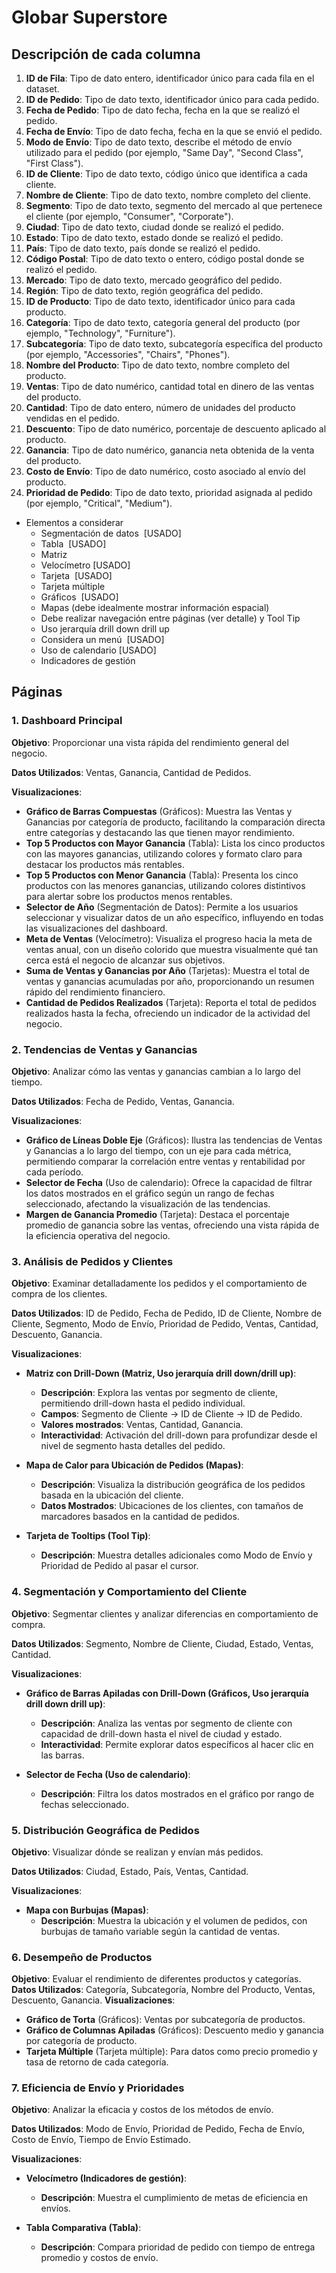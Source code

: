 # Globar Superstore
## Descripción de cada columna
1. **ID de Fila**: Tipo de dato entero, identificador único para cada fila en el dataset.
2. **ID de Pedido**: Tipo de dato texto, identificador único para cada pedido.
3. **Fecha de Pedido**: Tipo de dato fecha, fecha en la que se realizó el pedido.
4. **Fecha de Envío**: Tipo de dato fecha, fecha en la que se envió el pedido.
5. **Modo de Envío**: Tipo de dato texto, describe el método de envío utilizado para el pedido (por ejemplo, "Same Day", "Second Class", "First Class").
6. **ID de Cliente**: Tipo de dato texto, código único que identifica a cada cliente.
7. **Nombre de Cliente**: Tipo de dato texto, nombre completo del cliente.
8. **Segmento**: Tipo de dato texto, segmento del mercado al que pertenece el cliente (por ejemplo, "Consumer", "Corporate").
9. **Ciudad**: Tipo de dato texto, ciudad donde se realizó el pedido.
10. **Estado**: Tipo de dato texto, estado donde se realizó el pedido.
11. **País**: Tipo de dato texto, país donde se realizó el pedido.
12. **Código Postal**: Tipo de dato texto o entero, código postal donde se realizó el pedido.
13. **Mercado**: Tipo de dato texto, mercado geográfico del pedido.
14. **Región**: Tipo de dato texto, región geográfica del pedido.
15. **ID de Producto**: Tipo de dato texto, identificador único para cada producto.
16. **Categoría**: Tipo de dato texto, categoría general del producto (por ejemplo, "Technology", "Furniture").
17. **Subcategoría**: Tipo de dato texto, subcategoría específica del producto (por ejemplo, "Accessories", "Chairs", "Phones").
18. **Nombre del Producto**: Tipo de dato texto, nombre completo del producto.
19. **Ventas**: Tipo de dato numérico, cantidad total en dinero de las ventas del producto.
20. **Cantidad**: Tipo de dato entero, número de unidades del producto vendidas en el pedido.
21. **Descuento**: Tipo de dato numérico, porcentaje de descuento aplicado al producto.
22. **Ganancia**: Tipo de dato numérico, ganancia neta obtenida de la venta del producto.
23. **Costo de Envío**: Tipo de dato numérico, costo asociado al envío del producto.
24. **Prioridad de Pedido**: Tipo de dato texto, prioridad asignada al pedido (por ejemplo, "Critical", "Medium").

- Elementos a considerar
    - Segmentación de datos   [USADO]
    - Tabla   [USADO]
    - Matriz   
    - Velocímetro  [USADO]
    - Tarjeta   [USADO]
    - Tarjeta múltiple  
    - Gráficos  [USADO]
    - Mapas (debe idealmente mostrar información espacial)  
    - Debe realizar navegación entre páginas (ver detalle) y Tool Tip  
    - Uso jerarquía drill down drill up  
    - Considera un menú   [USADO]
    - Uso de calendario   [USADO]
    - Indicadores de gestión
## Páginas
### 1. **Dashboard Principal**

**Objetivo**: Proporcionar una vista rápida del rendimiento general del negocio.

**Datos Utilizados**: Ventas, Ganancia, Cantidad de Pedidos.

**Visualizaciones**:

- **Gráfico de Barras Compuestas** (Gráficos): Muestra las Ventas y Ganancias por categoría de producto, facilitando la comparación directa entre categorías y destacando las que tienen mayor rendimiento.
- **Top 5 Productos con Mayor Ganancia** (Tabla): Lista los cinco productos con las mayores ganancias, utilizando colores y formato claro para destacar los productos más rentables.
- **Top 5 Productos con Menor Ganancia** (Tabla): Presenta los cinco productos con las menores ganancias, utilizando colores distintivos para alertar sobre los productos menos rentables.
- **Selector de Año** (Segmentación de Datos): Permite a los usuarios seleccionar y visualizar datos de un año específico, influyendo en todas las visualizaciones del dashboard.
- **Meta de Ventas** (Velocímetro): Visualiza el progreso hacia la meta de ventas anual, con un diseño colorido que muestra visualmente qué tan cerca está el negocio de alcanzar sus objetivos.
- **Suma de Ventas y Ganancias por Año** (Tarjetas): Muestra el total de ventas y ganancias acumuladas por año, proporcionando un resumen rápido del rendimiento financiero.
- **Cantidad de Pedidos Realizados** (Tarjeta): Reporta el total de pedidos realizados hasta la fecha, ofreciendo un indicador de la actividad del negocio.

### 2. **Tendencias de Ventas y Ganancias**

**Objetivo**: Analizar cómo las ventas y ganancias cambian a lo largo del tiempo.

**Datos Utilizados**: Fecha de Pedido, Ventas, Ganancia.

**Visualizaciones**:

- **Gráfico de Líneas Doble Eje** (Gráficos): Ilustra las tendencias de Ventas y Ganancias a lo largo del tiempo, con un eje para cada métrica, permitiendo comparar la correlación entre ventas y rentabilidad por cada período.
- **Selector de Fecha** (Uso de calendario): Ofrece la capacidad de filtrar los datos mostrados en el gráfico según un rango de fechas seleccionado, afectando la visualización de las tendencias.
- **Margen de Ganancia Promedio** (Tarjeta): Destaca el porcentaje promedio de ganancia sobre las ventas, ofreciendo una vista rápida de la eficiencia operativa del negocio.

### 3. **Análisis de Pedidos y Clientes**

**Objetivo**: Examinar detalladamente los pedidos y el comportamiento de compra de los clientes.

**Datos Utilizados**: ID de Pedido, Fecha de Pedido, ID de Cliente, Nombre de Cliente, Segmento, Modo de Envío, Prioridad de Pedido, Ventas, Cantidad, Descuento, Ganancia.

**Visualizaciones**:

- **Matriz con Drill-Down (Matriz, Uso jerarquía drill down/drill up)**:
    
    - **Descripción**: Explora las ventas por segmento de cliente, permitiendo drill-down hasta el pedido individual.
    - **Campos**: Segmento de Cliente → ID de Cliente → ID de Pedido.
    - **Valores mostrados**: Ventas, Cantidad, Ganancia.
    - **Interactividad**: Activación del drill-down para profundizar desde el nivel de segmento hasta detalles del pedido.
- **Mapa de Calor para Ubicación de Pedidos (Mapas)**:
    
    - **Descripción**: Visualiza la distribución geográfica de los pedidos basada en la ubicación del cliente.
    - **Datos Mostrados**: Ubicaciones de los clientes, con tamaños de marcadores basados en la cantidad de pedidos.
- **Tarjeta de Tooltips (Tool Tip)**:
    
    - **Descripción**: Muestra detalles adicionales como Modo de Envío y Prioridad de Pedido al pasar el cursor.

### 4. **Segmentación y Comportamiento del Cliente**

**Objetivo**: Segmentar clientes y analizar diferencias en comportamiento de compra.

**Datos Utilizados**: Segmento, Nombre de Cliente, Ciudad, Estado, Ventas, Cantidad.

**Visualizaciones**:

- **Gráfico de Barras Apiladas con Drill-Down (Gráficos, Uso jerarquía drill down drill up)**:
    
    - **Descripción**: Analiza las ventas por segmento de cliente con capacidad de drill-down hasta el nivel de ciudad y estado.
    - **Interactividad**: Permite explorar datos específicos al hacer clic en las barras.
- **Selector de Fecha (Uso de calendario)**:
    
    - **Descripción**: Filtra los datos mostrados en el gráfico por rango de fechas seleccionado.

### 5. **Distribución Geográfica de Pedidos**

**Objetivo**: Visualizar dónde se realizan y envían más pedidos.

**Datos Utilizados**: Ciudad, Estado, País, Ventas, Cantidad.

**Visualizaciones**:

- **Mapa con Burbujas (Mapas)**:
    - **Descripción**: Muestra la ubicación y el volumen de pedidos, con burbujas de tamaño variable según la cantidad de ventas.

### 6. **Desempeño de Productos**

**Objetivo**: Evaluar el rendimiento de diferentes productos y categorías. **Datos Utilizados**: Categoría, Subcategoría, Nombre del Producto, Ventas, Descuento, Ganancia. **Visualizaciones**:

- **Gráfico de Torta** (Gráficos): Ventas por subcategoría de productos.
- **Gráfico de Columnas Apiladas** (Gráficos): Descuento medio y ganancia por categoría de producto.
- **Tarjeta Múltiple** (Tarjeta múltiple): Para datos como precio promedio y tasa de retorno de cada categoría.

### 7. **Eficiencia de Envío y Prioridades**

**Objetivo**: Analizar la eficacia y costos de los métodos de envío.

**Datos Utilizados**: Modo de Envío, Prioridad de Pedido, Fecha de Envío, Costo de Envío, Tiempo de Envío Estimado.

**Visualizaciones**:

- **Velocímetro (Indicadores de gestión)**:
    
    - **Descripción**: Muestra el cumplimiento de metas de eficiencia en envíos.
- **Tabla Comparativa (Tabla)**:
    
    - **Descripción**: Compara prioridad de pedido con tiempo de entrega promedio y costos de envío.